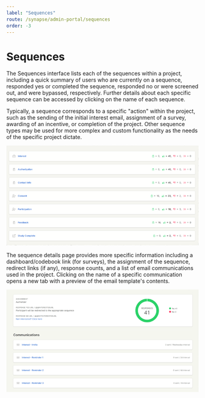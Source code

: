 ```yaml
---
label: "Sequences"
route: /synapse/admin-portal/sequences
order: -3
---
```

# Sequences

The Sequences interface lists each of the sequences within a project, including a quick summary of users who are currently on a sequence, responded yes or completed the sequence, responded no or were screened out, and were bypassed, respectively. Further details about each specific sequence can be accessed by clicking on the name of each sequence.

Typically, a sequence corresponds to a specific "action" within the project, such as the sending of the initial interest email, assignment of a survey, awarding of an incentive, or completion of the project. Other sequence types may be used for more complex and custom functionality as the needs of the specific project dictate.

![sequences](../images/sequences1.png)

The sequence details page provides more specific information including a dashboard/codebook link (for surveys), the assignment of the sequence, redirect links (if any), response counts, and a list of email communications used in the project. Clicking on the name of a specific communication opens a new tab with a preview of the email template's contents.

![alt text](../images/sequences2.png)